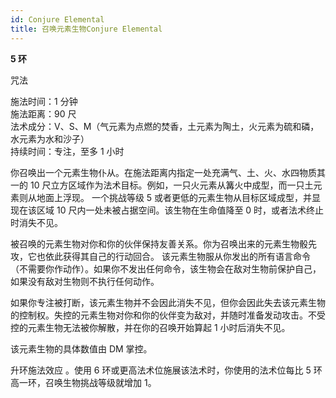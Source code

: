 ```yaml
---
id: Conjure Elemental
title: 召唤元素生物Conjure Elemental
---
```


**5 环**

咒法

施法时间：1 分钟  
施法距离：90 尺  
法术成分：V、S、M（气元素为点燃的焚香，土元素为陶土，火元素为硫和磷，水元素为水和沙子）  
持续时间：专注，至多 1 小时

你召唤出一个元素生物仆从。在施法距离内指定一处充满气、土、火、水四物质其一的 10 尺立方区域作为法术目标。例如，一只火元素从篝火中成型，而一只土元素则从地面上浮现。
一个挑战等级 5 或者更低的元素生物从目标区域成型，并显现在该区域 10 尺内一处未被占据空间。该生物在生命值降至 0
时，或者法术终止时消失不见。

被召唤的元素生物对你和你的伙伴保持友善关系。你为召唤出来的元素生物骰先攻，它也依此获得其自己的行动回合。
该元素生物服从你发出的所有语言命令（不需要你作动作）。如果你不发出任何命令，该生物会在敌对生物前保护自己，如果没有敌对生物则不执行任何动作。

如果你专注被打断，该元素生物并不会因此消失不见，但你会因此失去该元素生物的控制权。失控的元素生物对你和你的伙伴变为敌对，并随时准备发动攻击。不受控的元素生物无法被你解散，并在你的召唤开始算起 1 小时后消失不见。

该元素生物的具体数值由 DM 掌控。

升环施法效应
。使用 6 环或更高法术位施展该法术时，你使用的法术位每比 5 环高一环，召唤生物挑战等级就增加 1。

